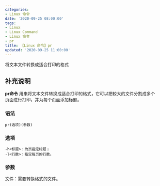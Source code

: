```yaml
---
categories:
- Linux 命令
date: '2020-09-25 08:00:00'
tags:
- Linux
- Linux Command
- Linux 命令
- pr
title: 【Linux 命令】pr
updated: '2020-09-25 11:00:00'
---
```


将文本文件转换成适合打印的格式

## 补充说明

**pr命令** 用来将文本文件转换成适合打印的格式，它可以把较大的文件分割成多个页面进行打印，并为每个页面添加标题。

###  语法

```shell
pr(选项)(参数)
```

###  选项

```shell
-h<标题>：为页指定标题；
-l<行数>：指定每页的行数。
```

###  参数

文件：需要转换格式的文件。


<!-- Linux命令行搜索引擎：https://jaywcjlove.github.io/linux-command/ -->